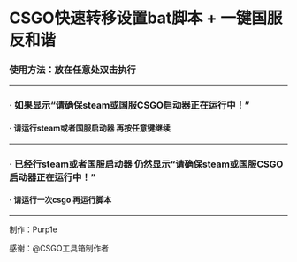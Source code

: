# CSGO快速转移设置bat脚本 + 一键国服反和谐

### 使用方法：放在任意处双击执行
--------------------------------------------------------------------------------------------
### · 如果显示“请确保steam或国服CSGO启动器正在运行中！”
#### · 请运行steam或者国服启动器 再按任意键继续
--------------------------------------------------------------------------------------------
### · 已经行steam或者国服启动器  仍然显示“请确保steam或国服CSGO启动器正在运行中！”
#### · 请运行一次csgo 再运行脚本
--------------------------------------------------------------------------------------------
制作：Purp1e

感谢：@CSGO工具箱制作者
